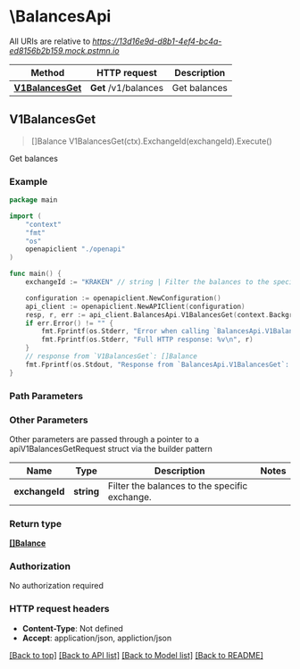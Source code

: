 # \BalancesApi

All URIs are relative to *https://13d16e9d-d8b1-4ef4-bc4a-ed8156b2b159.mock.pstmn.io*

Method | HTTP request | Description
------------- | ------------- | -------------
[**V1BalancesGet**](BalancesApi.md#V1BalancesGet) | **Get** /v1/balances | Get balances



## V1BalancesGet

> []Balance V1BalancesGet(ctx).ExchangeId(exchangeId).Execute()

Get balances



### Example

```go
package main

import (
    "context"
    "fmt"
    "os"
    openapiclient "./openapi"
)

func main() {
    exchangeId := "KRAKEN" // string | Filter the balances to the specific exchange. (optional)

    configuration := openapiclient.NewConfiguration()
    api_client := openapiclient.NewAPIClient(configuration)
    resp, r, err := api_client.BalancesApi.V1BalancesGet(context.Background()).ExchangeId(exchangeId).Execute()
    if err.Error() != "" {
        fmt.Fprintf(os.Stderr, "Error when calling `BalancesApi.V1BalancesGet``: %v\n", err)
        fmt.Fprintf(os.Stderr, "Full HTTP response: %v\n", r)
    }
    // response from `V1BalancesGet`: []Balance
    fmt.Fprintf(os.Stdout, "Response from `BalancesApi.V1BalancesGet`: %v\n", resp)
}
```

### Path Parameters



### Other Parameters

Other parameters are passed through a pointer to a apiV1BalancesGetRequest struct via the builder pattern


Name | Type | Description  | Notes
------------- | ------------- | ------------- | -------------
 **exchangeId** | **string** | Filter the balances to the specific exchange. | 

### Return type

[**[]Balance**](Balance.md)

### Authorization

No authorization required

### HTTP request headers

- **Content-Type**: Not defined
- **Accept**: application/json, appliction/json

[[Back to top]](#) [[Back to API list]](../README.md#documentation-for-api-endpoints)
[[Back to Model list]](../README.md#documentation-for-models)
[[Back to README]](../README.md)

